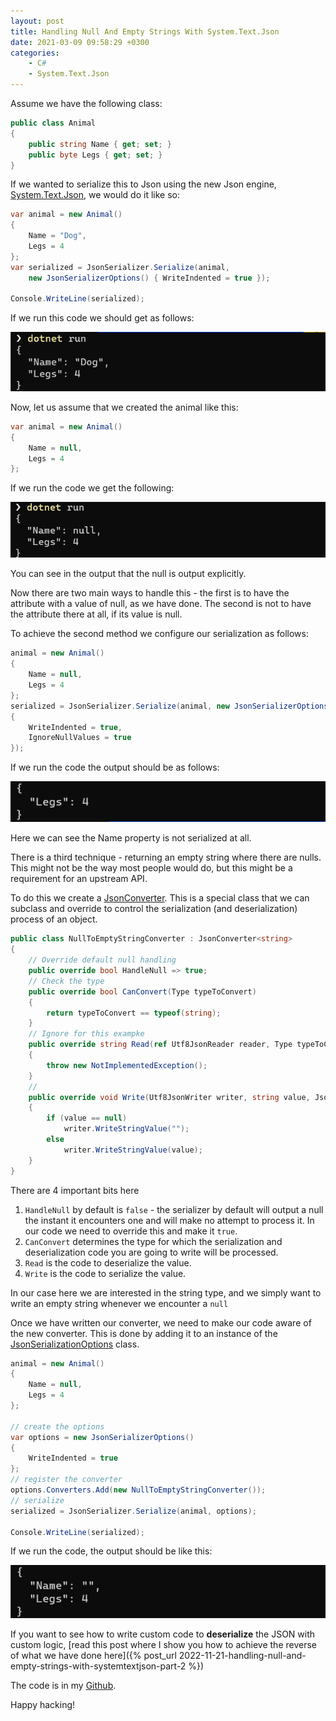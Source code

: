 ```yaml
---
layout: post
title: Handling Null And Empty Strings With System.Text.Json
date: 2021-03-09 09:58:29 +0300
categories:
    - C#
    - System.Text.Json
---
```


Assume we have the following class:

```csharp
public class Animal
{
    public string Name { get; set; }
    public byte Legs { get; set; }
}
```

If we wanted to serialize this to Json using the new Json engine, [System.Text.Json](https://docs.microsoft.com/en-us/dotnet/api/system.text.json?view=net-5.0), we would do it like so:

```csharp
var animal = new Animal()
{
    Name = "Dog",
    Legs = 4
};
var serialized = JsonSerializer.Serialize(animal, 
    new JsonSerializerOptions() { WriteIndented = true });
    
Console.WriteLine(serialized);
```
If we run this code we should get as follows:

![](../images/2021/03/Animal1.png)

Now, let us assume that we created the animal like this:

```csharp
var animal = new Animal()
{
    Name = null,
    Legs = 4
};
```

If we run the code we get the following:

![](../images/2021/03/Animal2.png)

You can see in the output that the null is output explicitly.

Now there are two main ways to handle this - the first is to have the attribute with a value of null, as we have done. The second is not to have the attribute there at all, if its value is null.

To achieve the second method we configure our serialization as follows:

```csharp
animal = new Animal()
{
    Name = null,
    Legs = 4
};
serialized = JsonSerializer.Serialize(animal, new JsonSerializerOptions()
{
    WriteIndented = true,
    IgnoreNullValues = true
});
```

If we run the code the output should be as follows:

![](../images/2021/03/Animal3.png)

Here we can see the Name property is not serialized at all.

There is a third technique - returning an empty string where there are nulls. This might not be the way most people would do, but this might be a requirement for an upstream API.

To do this we create a [JsonConverter](https://docs.microsoft.com/en-us/dotnet/api/system.text.json.serialization.jsonconverter-1?view=net-5.0). This is a special class that we can subclass and override to control the serialization (and deserialization) process of an object.

```csharp
public class NullToEmptyStringConverter : JsonConverter<string>
{
    // Override default null handling
    public override bool HandleNull => true;
    // Check the type
    public override bool CanConvert(Type typeToConvert)
    {
    	return typeToConvert == typeof(string);
    }
    // Ignore for this exampke
    public override string Read(ref Utf8JsonReader reader, Type typeToConvert, JsonSerializerOptions options)
    {
    	throw new NotImplementedException();
    }
    // 
    public override void Write(Utf8JsonWriter writer, string value, JsonSerializerOptions options)
    {
    	if (value == null)
            writer.WriteStringValue("");
        else 
            writer.WriteStringValue(value);
    }
}
```

There are 4 important bits here
1. `HandleNull` by default is `false` - the serializer by default will output a null the instant it encounters one and will make no attempt to process it. In our code we need to override this and make it `true`.
2. `CanConvert` determines the type for which the serialization and deserialization code you are going to write will be processed.
3. `Read` is the code to deserialize the value.
4. `Write` is the code to serialize the value.

In our case here we are interested in the string type, and we simply want to write an empty string whenever we encounter a `null`

Once we have written our converter, we need to make our code aware of the new converter. This is done by adding it to an instance of the [JsonSerializationOptions](https://docs.microsoft.com/en-us/dotnet/api/system.text.json.jsonserializeroptions?view=net-5.0) class.

```csharp
animal = new Animal()
{
    Name = null,
    Legs = 4
};

// create the options
var options = new JsonSerializerOptions() 
{ 
    WriteIndented = true 
};
// register the converter
options.Converters.Add(new NullToEmptyStringConverter());
// serialize
serialized = JsonSerializer.Serialize(animal, options);

Console.WriteLine(serialized);
```

If we run the code, the output should be like this:

![](../images/2021/03/Animal4.png)

If you want to see how to write custom code to **deserialize** the JSON with custom logic, [read this post where I show you how to achieve the reverse of what we have done here]({% post_url 2022-11-21-handling-null-and-empty-strings-with-systemtextjson-part-2 %})

The code is in my [Github](https://github.com/conradakunga/BlogCode/tree/master/2021-03-09%20-%20Systm.Text.Json%20Empty%20String%20Handling).

Happy hacking!